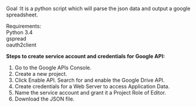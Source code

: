 Goal        :It is a python script which will parse the json data and output a google spreadsheet.                     

Requirements:    
Python 3.4  
gspread                   
oauth2client                            

**Steps to create service account and credentials for Google API:**                    
1. Go to the Google APIs Console.                      
2. Create a new project.                
3. Click Enable API. Search for and enable the Google Drive API.                
4. Create credentials for a Web Server to access Application Data.               
5. Name the service account and grant it a Project Role of Editor.            
6. Download the JSON file.                  
